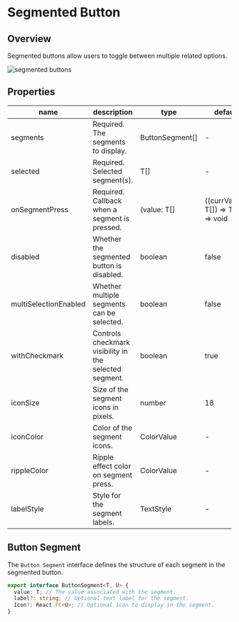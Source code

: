# Segmented Button

## Overview

Segmented buttons allow users to toggle between multiple related options.

![segmented buttons](https://ik.imagekit.io/Computools/rn-material-components/segmented_button_single.gif?updatedAt=1730123815131)

## Properties

| name | description | type | default |
| ------ | ------ | ------ | ----|
| segments | Required. The segments to display. | ButtonSegment[] | - |
| selected | Required. Selected segment(s). | T[] | - |
| onSegmentPress | Required. Callback when a segment is pressed. |(value: T[] | ((currValues: T[]) => T[])) => void | - |
| disabled | Whether the segmented button is disabled. | boolean | false |
| multiSelectionEnabled | Whether multiple segments can be selected. | boolean | false |
| withCheckmark | Controls checkmark visibility in the selected segment. | boolean | true |
| iconSize | Size of the segment icons in pixels. | number | 18 |
| iconColor | Color of the segment icons. | ColorValue | - |
| rippleColor | Ripple effect color on segment press. | ColorValue | - |
| labelStyle | Style for the segment labels.| TextStyle | - |

## Button Segment

The ```Button Segment``` interface defines the structure of each segment in the segmented button.

```typescript
export interface ButtonSegment<T, U> {
  value: T; // The value associated with the segment.
  label?: string; // Optional text label for the segment.
  Icon?: React.FC<U>; // Optional icon to display in the segment.
}
```
